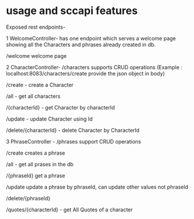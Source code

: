 #  usage and sccapi features
Exposed rest endpoints-

1 WelcomeController- has one endpoint which serves a welcome page showing all the Characters and phrases already created in db.  

/welcome  welcome page

2 CharacterController- /characters  supports CRUD operations (Example : localhost:8083/characters/create  provide the json object in body)

/create - create a Character

/all  - get all characters

/{characterId}  - get Character by characterId

/update      - update Character using Id

/delete/{characterId}  - delete Character  by CharacterId

3 PhraseController - /phrases support CRUD operations

/create  creates a phrase

/all - get all prases in the db

/{phraseId}  get a phrase

/update update a phrase by phraseId, can  update other values not phraseId

/delete/{phraseId}

/quotes/{characterId} - get All Quotes of a character
